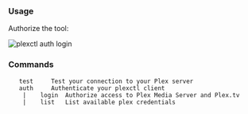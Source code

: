 ### Usage

Authorize the tool:

![plexctl auth login](./gifs/plexctl_auth_login.gif)

### Commands

```
   test     Test your connection to your Plex server
   auth     Authenticate your plexctl client
    |    login  Authorize access to Plex Media Server and Plex.tv
    |    list   List available plex credentials
```
